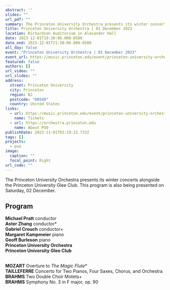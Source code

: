 ```yaml
---
abstract: ''
slides: ""
url_pdf: ""
summary: The Princeton University Orchestra presents its winter concerts alongside the Princeton University Glee Club.
title: Princeton University Orchestra | 01 December 2023
location: Richardson Auditorium in Alexander Hall
date: 2023-12-01T19:30:00.000-0500
date_end: 2023-12-01T21:30:00.000-0500
all_day: false
event: "Princeton University Orchestra | 01 December 2023"
event_url: https://music.princeton.edu/event/princeton-university-orchestra-and-glee-club-concert/2023-12-01/
featured: false
authors: []
url_video: ""
url_slides: ""
address:
  street: Princeton University
  city: Princeton
  region: NJ
  postcode: "08540"
  country: United States
links:
  - url: https://music.princeton.edu/event/princeton-university-orchestra-and-glee-club-concert/2023-12-01/
    name: Tickets
  - url: https://orchestra.princeton.edu
    name: About PUO
publishDate: 2023-11-01T03:19:22.733Z
tags: []
projects:
  - puo
image:
  caption: ""
  focal_point: Right
url_code: ""
---
```

The Princeton University Orchestra presents its winter concerts alongside the Princeton University Glee Club. This program is also being presented on Saturday, 02 December.

## Program
**Michael Pratt** conductor<br>
**Aster Zhang** conductor\*<br>
**Gabriel Crouch** conductor+<br>
**Margaret Kampmeier** piano <br>
**Geoff Burleson** piano <br>
**Princeton University Orchestra**<br>
**Princeton University Glee Club**
<br><br>

**MOZART** Overture to *The Magic Flute*\*<br>
**TAILLEFERRE** Concerto for Two Pianos, Four Saxes, Chorus, and Orchestra<br>
**BRAHMS** Two Double Choir Motets+<br>
**BRAHMS** Symphony No. 3 in F major, op. 90

